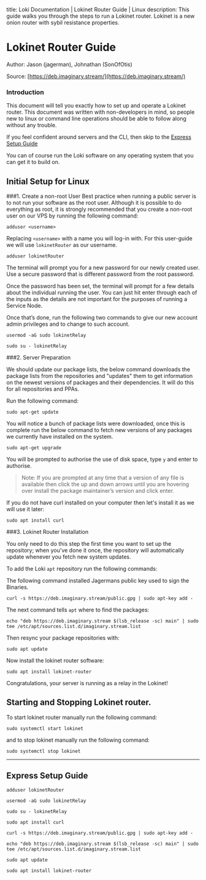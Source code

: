 title: Loki Documentation | Lokinet Router Guide | Linux
description: This guide walks you through the steps to run a Lokinet router. Lokinet is a new onion router with sybil resistance properties.

# Lokinet Router Guide
Author: Jason (jagerman), Johnathan (SonOfOtis)

Source: [https://deb.imaginary.stream/](https://deb.imaginary.stream/)

### Introduction

This document will tell you exactly how to set up and operate a Lokinet router. This document was written with non-developers in mind, so people new to linux or command line operations should be able to follow along without any trouble. 

If you feel confident around servers and the CLI, then skip to the [Express Setup Guide](#express-setup-guide)

You can of course run the Loki software on any operating system that you can get it to build on.

## Initial Setup for Linux

###1. Create a non-root User
Best practice when running a public server is to not run your software as the root user.  Although
it is possible to do everything as root, it is strongly recommended that you create a non-root user
on our VPS by running the following command:

```
adduser <username>
```

Replacing `<username>` with a name you will log-in with. For this user-guide we will use `lokinetRouter` as our username.

```
adduser lokinetRouter
```

The terminal will prompt you for a new password for our newly created user. Use a secure password that is different password from the root password.

Once the password has been set, the terminal will prompt for a few details about the individual running the user. You can just hit enter through each of the inputs as the details are not important for the purposes of running a Service Node.

Once that’s done, run the following two commands to give our new account admin privileges and to change to such account.

```
usermod -aG sudo lokinetRelay
```

```
sudo su - lokinetRelay
```

###2. Server Preparation

We should update our package lists, the below command downloads the package lists from the repositories and "updates" them to get information on the newest versions of packages and their dependencies. It will do this for all repositories and PPAs.

Run the following command:

```
sudo apt-get update
```

You will notice a bunch of package lists were downloaded, once this is complete run the below command to fetch new versions of any packages we currently have installed on the system.

```
sudo apt-get upgrade
```

You will be prompted to authorise the use of disk space, type `y` and enter to authorise.

> Note: If you are prompted at any time that a version of any file is available then click the up and down arrows until you are hovering over install the package maintainer’s version and click enter.

If you do not have curl installed on your computer then let's install it as we will use it later:

```
sudo apt install curl
```

###3. Lokinet Router Installation

You only need to do this step the first time you want to set up the repository; when you've done it once, the repository will automatically update whenever you fetch new system updates.

To add the Loki `apt` repository run the following commands:

The following command installed Jagermans public key used to sign the Binaries.

```
curl -s https://deb.imaginary.stream/public.gpg | sudo apt-key add -
```

The next command tells `apt` where to find the packages:

```
echo "deb https://deb.imaginary.stream $(lsb_release -sc) main" | sudo tee /etc/apt/sources.list.d/imaginary.stream.list
```

Then resync your package repositories with:

```
sudo apt update
```

Now install the lokinet router software:

```
sudo apt install lokinet-router
```

Congratulations, your server is running as a relay in the Lokinet!

## Starting and Stopping Lokinet router.

To start lokinet router manually run the following command:

```
sudo systemctl start lokinet
```

and to stop lokinet manually run the following command:

```
sudo systemctl stop lokinet
```

---

## Express Setup Guide

```
adduser lokinetRouter
```

```
usermod -aG sudo lokinetRelay
```

```
sudo su - lokinetRelay
```

```
sudo apt install curl
```

```
curl -s https://deb.imaginary.stream/public.gpg | sudo apt-key add -
```

```
echo "deb https://deb.imaginary.stream $(lsb_release -sc) main" | sudo tee /etc/apt/sources.list.d/imaginary.stream.list
```

```
sudo apt update
```

```
sudo apt install lokinet-router
```